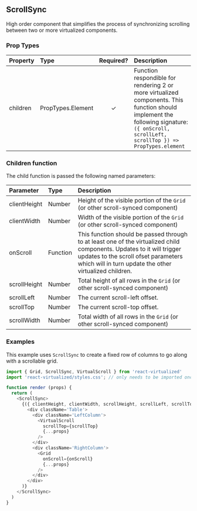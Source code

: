 ScrollSync
---------------

High order component that simplifies the process of synchronizing scrolling between two or more virtualized components.

### Prop Types
| Property | Type | Required? | Description |
|:---|:---|:---:|:---|
| children | PropTypes.Element | ✓ | Function respondible for rendering 2 or more virtualized components. This function should implement the following signature: `({ onScroll, scrollLeft, scrollTop }) => PropTypes.element` |

### Children function

The child function is passed the following named parameters:

| Parameter | Type | Description |
|:---|:---|:---|
| clientHeight | Number | Height of the visible portion of the `Grid` (or other scroll-synced component) |
| clientWidth | Number | Width of the visible portion of the `Grid` (or other scroll-synced component) |
| onScroll | Function | This function should be passed through to at least one of the virtualized child components. Updates to it will trigger updates to the scroll ofset parameters which will in turn update the other virtualized children. |
| scrollHeight | Number | Total height of all rows in the `Grid` (or other scroll-synced component) |
| scrollLeft | Number | The current scroll-left offset. |
| scrollTop | Number | The current scroll-top offset. |
| scrollWidth | Number | Total width of all rows in the `Grid` (or other scroll-synced component) |

### Examples

This example uses `ScrollSync` to create a fixed row of columns to go along with a scrollable grid.

```js
import { Grid, ScrollSync, VirtualScroll } from 'react-virtualized'
import 'react-virtualized/styles.css'; // only needs to be imported once

function render (props) {
  return (
    <ScrollSync>
      {({ clientHeight, clientWidth, scrollHeight, scrollLeft, scrollTop, scrollWidth }) => (
        <div className='Table'>
          <div className='LeftColumn'>
            <VirtualScroll
              scrollTop={scrollTop}
              {...props}
            />
          </div>
          <div className='RightColumn'>
            <Grid
              onScroll={onScroll}
              {...props}
            />
          </div>
        </div>
      )}
    </ScrollSync>
  )
}
```
